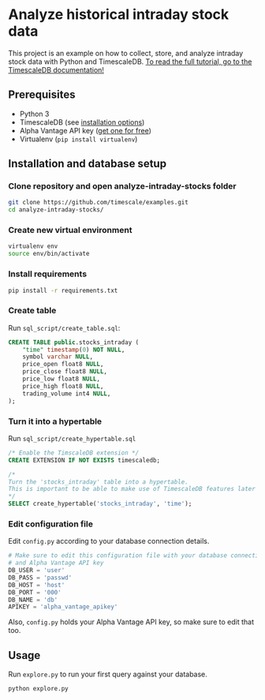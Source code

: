 # Analyze historical intraday stock data

This project is an example on how to collect, store, and analyze intraday stock data with Python and 
TimescaleDB. [To read the full tutorial, go to the TimescaleDB documentation!](https://docs.timescale.com/timescaledb/latest/tutorials/analyze-intraday-stocks/)

## Prerequisites

* Python 3
* TimescaleDB (see [installation options](https://docs.timescale.com/timescaledb/latest/how-to-guides/install-timescaledb/))
* Alpha Vantage API key ([get one for free](https://www.alphavantage.co/support/#api-key))
* Virtualenv (`pip install virtualenv`)

## Installation and database setup

### Clone repository and open analyze-intraday-stocks folder

```bash
git clone https://github.com/timescale/examples.git
cd analyze-intraday-stocks/ 
```

### Create new virtual environment

```bash
virtualenv env
source env/bin/activate
```

### Install requirements

```bash
pip install -r requirements.txt
```

### Create table
Run `sql_script/create_table.sql`:

```sql
CREATE TABLE public.stocks_intraday (
    "time" timestamp(0) NOT NULL,
    symbol varchar NULL,
    price_open float8 NULL,
    price_close float8 NULL,
    price_low float8 NULL,
    price_high float8 NULL,
    trading_volume int4 NULL,
);
```

### Turn it into a hypertable
Run `sql_script/create_hypertable.sql`

```sql
/* Enable the TimscaleDB extension */
CREATE EXTENSION IF NOT EXISTS timescaledb;

/* 
Turn the 'stocks_intraday' table into a hypertable.
This is important to be able to make use of TimescaleDB features later on.
*/
SELECT create_hypertable('stocks_intraday', 'time');
```

### Edit configuration file
Edit `config.py` according to your database connection details.
```python
# Make sure to edit this configuration file with your database connection details
# and Alpha Vantage API key
DB_USER = 'user'
DB_PASS = 'passwd'
DB_HOST = 'host'
DB_PORT = '000'
DB_NAME = 'db'
APIKEY = 'alpha_vantage_apikey'
```
Also, `config.py` holds your Alpha Vantage API key, so make sure to edit that too.


## Usage

Run `explore.py` to run your first query against your database.

```bash
python explore.py
```
